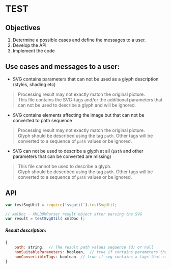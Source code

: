 TEST
===

Objectives
---
1. Determine a possible cases and define the messages to a user.
2. Develop the API
3. Implement the code

Use cases and messages to a user:
---
* SVG contains parameters that can not be used as a glyph description (styles, shading etc)
    
>Processing result may not exactly match the original picture.<br/>
>This file contains the SVG-tags and/or the additional parameters that can not be used to describe a glyph and will be ignored.

* SVG contains elements affecting the image but that can not be converted to path sequence

>Processing result may not exactly match the original picture.<br/>
>Glyph should be described using the tag `path`. Other tags will be converted to a sequence of `path` values or be ignored.

* SVG can not be used to describe a glyph at all (`path` and other parameters that can be converted are missing)

>This file cannot be used to describe a glyph.<br/>
>Glyph should be described using the tag `path`. Other tags will be converted to a sequence of `path` values or be ignored.

API
---
```javascript
var testSvgUtil = require('svgutil').testSvgUtil;

// xmlDoc - XMLDOMParser result object after parsing the SVG 
var result = testSvgUtil( xmlDoc );
```

##### Result description:
```javascript
{
    path: string,  // The result path values sequence (d) or null 
    nonSuitableParameters: boolean,  // true if contains parameters that can not be used (styles, shading etc) 
    nonConvertibleTags: boolean  // true if svg contains a tags that cannot be converted to the path 
}
```
    
